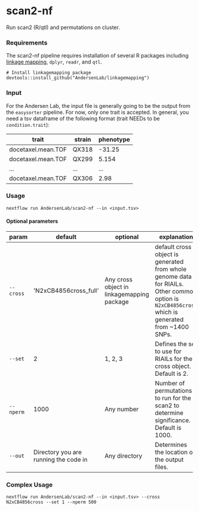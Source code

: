 # scan2-nf
Run scan2 (R/qtl) and permutations on cluster.

### Requirements
The scan2-nf pipeline requires installation of several R packages including [linkage mapping]("https://github.com/AndersenLab/linkagemapping"), `dplyr`, `readr`, and `qtl`.

```
# Install linkagemapping package
devtools::install_github("AndersenLab/linkagemapping")
```

### Input
For the Andersen Lab, the input file is generally going to be the output from the `easysorter` pipeline. For now, only one trait is accepted. In general, you need a tsv dataframe of the following format (trait NEEDs to be `condition.trait`):

| trait | strain | phenotype |
| --- | --- | --- |
| docetaxel.mean.TOF | QX318 | -31.25 |
| docetaxel.mean.TOF | QX299 | 5.154 |
| ... | ... | ... |
| docetaxel.mean.TOF | QX306 | 2.98 |

### Usage
```
nextflow run AndersenLab/scan2-nf --in <input.tsv>
```

#### Optional parameters
| param | default | optional | explanation |
| --- | --- | --- | --- |
| `--cross` | 'N2xCB4856cross_full' | Any cross object in linkagemapping package | default cross object is generated from whole genome data for RIAILs. Other common option is `N2xCB4856cross` which is generated from ~1400 SNPs. |
| `--set` | 2 | 1, 2, 3 | Defines the set to use for RIAILs for the cross object. Default is 2. |
| `--nperm` | 1000 | Any number | Number of permutations to run for the scan2 to determine significance. Default is 1000. |
| `--out` | Directory you are running the code in | Any directory | Determines the location of the output files. | 

### Complex Usage
```
nextflow run AndersenLab/scan2-nf --in <input.tsv> --cross N2xCB4856cross --set 1 --nperm 500
```
